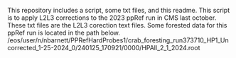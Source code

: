 This repository includes a script, some txt files, and this readme. 
This script is to apply L2L3 corrections to the 2023 ppRef run in CMS last october. 
These txt files are the L2L3 corection text files.
Some forested data for this ppRef run is located in the path below.
/eos/user/n/nbarnett/PPRefHardProbes1/crab_foresting_run373710_HP1_Uncorrected_1-25-2024_0/240125_170921/0000/HPAll_2_1_2024.root
